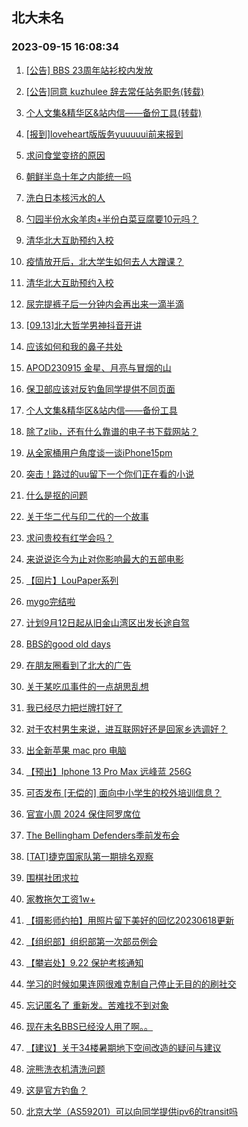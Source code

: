 ## 北大未名 
### 2023-09-15 16:08:34

1. [[公告] BBS 23周年站衫校内发放](https://bbs.pku.edu.cn/v2/post-read.php?bid=162&threadid=18641430)

2. [[公告]同意 kuzhulee 辞去常任站务职务(转载)](https://bbs.pku.edu.cn/v2/post-read.php?bid=1&threadid=18640644)

3. [个人文集&精华区&站内信——备份工具(转载)](https://bbs.pku.edu.cn/v2/post-read.php?bid=661&threadid=18646482)

4. [[报到]loveheart版版务yuuuuui前来报到](https://bbs.pku.edu.cn/v2/post-read.php?bid=740&threadid=18645023)

5. [求问食堂变挤的原因](https://bbs.pku.edu.cn/v2/post-read.php?bid=1431&threadid=18645546)

6. [朝鲜半岛十年之内能统一吗](https://bbs.pku.edu.cn/v2/post-read.php?bid=155&threadid=18644857)

7. [洗白日本核污水的人](https://bbs.pku.edu.cn/v2/post-read.php?bid=155&threadid=18627385)

8. [勺园半份水汆羊肉+半份白菜豆腐要10元吗？](https://bbs.pku.edu.cn/v2/post-read.php?bid=1431&threadid=18646167)

9. [清华北大互助预约入校](https://bbs.pku.edu.cn/v2/post-read.php?bid=104&threadid=18617367)

10. [疫情放开后，北大学生如何去人大蹭课？](https://bbs.pku.edu.cn/v2/post-read.php?bid=180&threadid=18488315)

11. [清华北大互助预约入校](https://bbs.pku.edu.cn/v2/post-read.php?bid=104&threadid=18645862)

12. [尿完提裤子后一分钟内会再出来一滴半滴](https://bbs.pku.edu.cn/v2/post-read.php?bid=244&threadid=18641764)

13. [[09.13]北大哲学男神抖音开讲](https://bbs.pku.edu.cn/v2/post-read.php?bid=342&threadid=18644109)

14. [应该如何和我的鼻子共处](https://bbs.pku.edu.cn/v2/post-read.php?bid=244&threadid=18646370)

15. [APOD230915 金星、月亮与冒烟的山](https://bbs.pku.edu.cn/v2/post-read.php?bid=89&threadid=18646406)

16. [保卫部应该对反钓鱼同学提供不同页面](https://bbs.pku.edu.cn/v2/post-read.php?bid=35&threadid=18644606)

17. [个人文集&精华区&站内信——备份工具](https://bbs.pku.edu.cn/v2/post-read.php?bid=35&threadid=18646482)

18. [除了zlib，还有什么靠谱的电子书下载网站？](https://bbs.pku.edu.cn/v2/post-read.php?bid=209&threadid=18643952)

19. [从全家桶用户角度谈一谈iPhone15pm](https://bbs.pku.edu.cn/v2/post-read.php?bid=488&threadid=18644095)

20. [突击！路过的uu留下一个你们正在看的小说](https://bbs.pku.edu.cn/v2/post-read.php?bid=1064&threadid=18516302)

21. [什么是抠的问题](https://bbs.pku.edu.cn/v2/post-read.php?bid=251&threadid=18643817)

22. [关于华二代与印二代的一个故事](https://bbs.pku.edu.cn/v2/post-read.php?bid=251&threadid=18637571)

23. [求问贵校有红学会吗？](https://bbs.pku.edu.cn/v2/post-read.php?bid=163&threadid=18644997)

24. [来说说迄今为止对你影响最大的五部电影](https://bbs.pku.edu.cn/v2/post-read.php?bid=83&threadid=18450401)

25. [【回片】LouPaper系列](https://bbs.pku.edu.cn/v2/post-read.php?bid=1367&threadid=18646201)

26. [mygo完结啦](https://bbs.pku.edu.cn/v2/post-read.php?bid=108&threadid=18646271)

27. [计划9月12日起从旧金山湾区出发长途自驾](https://bbs.pku.edu.cn/v2/post-read.php?bid=94&threadid=18625953)

28. [BBS的good old days](https://bbs.pku.edu.cn/v2/post-read.php?bid=176&threadid=18645118)

29. [在朋友圈看到了北大的广告](https://bbs.pku.edu.cn/v2/post-read.php?bid=103&threadid=18644463)

30. [关于某吃瓜事件的一点胡思乱想](https://bbs.pku.edu.cn/v2/post-read.php?bid=414&threadid=18646028)

31. [我已经尽力把烂牌打好了](https://bbs.pku.edu.cn/v2/post-read.php?bid=414&threadid=18646449)

32. [对于农村男生来说，进互联网好还是回家乡选调好？](https://bbs.pku.edu.cn/v2/post-read.php?bid=99&threadid=18644544)

33. [出全新苹果 mac pro 电脑](https://bbs.pku.edu.cn/v2/post-read.php?bid=71&threadid=18646123)

34. [【预出】Iphone 13 Pro Max 远峰蓝 256G](https://bbs.pku.edu.cn/v2/post-read.php?bid=71&threadid=18645101)

35. [可否发布 [无偿的] 面向中小学生的校外培训信息？](https://bbs.pku.edu.cn/v2/post-read.php?bid=419&threadid=18644950)

36. [官宣小周 2024 保住阿罗席位](https://bbs.pku.edu.cn/v2/post-read.php?bid=231&threadid=18645969)

37. [The Bellingham Defenders季前发布会](https://bbs.pku.edu.cn/v2/post-read.php?bid=519&threadid=18644990)

38. [[TAT]捷克国家队第一期排名观察](https://bbs.pku.edu.cn/v2/post-read.php?bid=519&threadid=18645179)

39. [围棋社团求拉](https://bbs.pku.edu.cn/v2/post-read.php?bid=643&threadid=18646428)

40. [家教拖欠工资1w+](https://bbs.pku.edu.cn/v2/post-read.php?bid=301&threadid=18646166)

41. [【摄影师约拍】用照片留下美好的回忆20230618更新](https://bbs.pku.edu.cn/v2/post-read.php?bid=711&threadid=18387907)

42. [【组织部】组织部第一次部员例会](https://bbs.pku.edu.cn/v2/post-read.php?bid=143&threadid=18646304)

43. [【攀岩处】9.22 保护考核通知](https://bbs.pku.edu.cn/v2/post-read.php?bid=224&threadid=18645738)

44. [学习的时候如果连网很难克制自己停止无目的的刷社交](https://bbs.pku.edu.cn/v2/post-read.php?bid=690&threadid=18645278)

45. [忘记匿名了 重新发。苦难找不到对象](https://bbs.pku.edu.cn/v2/post-read.php?bid=690&threadid=18645081)

46. [现在未名BBS已经没人用了啊。。](https://bbs.pku.edu.cn/v2/post-read.php?bid=1114&threadid=18208372)

47. [【建议】关于34楼暑期地下空间改造的疑问与建议](https://bbs.pku.edu.cn/v2/post-read.php?bid=438&threadid=18644671)

48. [浣熊洗衣机清洗问题](https://bbs.pku.edu.cn/v2/post-read.php?bid=438&threadid=18646308)

49. [这是官方钓鱼？](https://bbs.pku.edu.cn/v2/post-read.php?bid=668&threadid=18645926)

50. [北京大学（AS59201）可以向同学提供ipv6的transit吗](https://bbs.pku.edu.cn/v2/post-read.php?bid=668&threadid=18645210)

